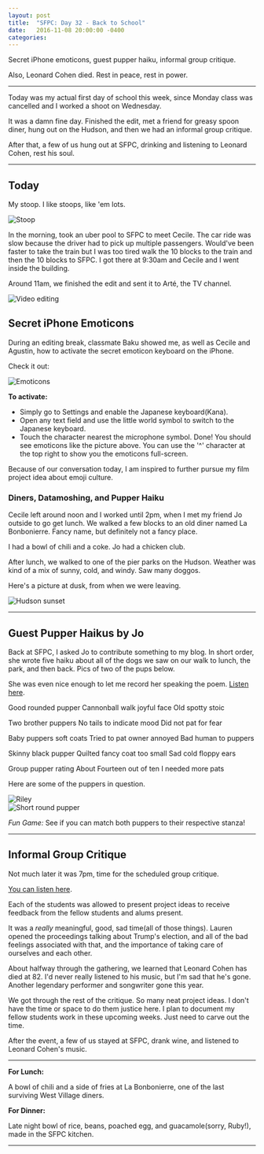 ```yaml
---
layout: post
title:  "SFPC: Day 32 - Back to School"
date:   2016-11-08 20:00:00 -0400
categories:
---
```


Secret iPhone emoticons, guest pupper haiku, informal group critique.

Also, Leonard Cohen died. Rest in peace, rest in power.

-----

Today was my actual first day of school this week, since Monday class was cancelled and I worked a shoot on Wednesday.

It was a damn fine day. Finished the edit, met a friend for greasy spoon diner, hung out on the Hudson, and then we had an informal group critique.

After that, a few of us hung out at SFPC, drinking and listening to Leonard Cohen, rest his soul.

-----

<h2>Today</h2>

My stoop. I like stoops, like 'em lots.

![Stoop](/images/IMG_5522.jpg)  

In the morning, took an uber pool to SFPC to meet Cecile. The car ride was slow because the driver had to pick up multiple passengers. Would've been faster to take the train but I was too tired walk the 10 blocks to the train and then the 10 blocks to SFPC. I got there at 9:30am and Cecile and I went inside the building.

Around 11am, we finished the edit and sent it to Arté, the TV channel.

![Video editing](/images/IMG_5528.jpg)  

<h2>Secret iPhone Emoticons</h2>

During an editing break, classmate Baku showed me, as well as Cecile and Agustin, how to activate the secret emoticon keyboard on the iPhone.

Check it out:

![Emoticons](/images/IMG_5531.jpg)  

**To activate:**

- Simply go to Settings and enable the Japanese keyboard(Kana).
- Open any text field and use the little world symbol to switch to the Japanese keyboard.
- Touch the character nearest the microphone symbol. Done! You should see emoticons like the picture above. You can use the '^' character at the top right to show you the emoticons full-screen.

Because of our conversation today, I am inspired to further pursue my film project idea about emoji culture.

<h3>Diners, Datamoshing, and Pupper Haiku</h3>

Cecile left around noon and I worked until 2pm, when I met my friend Jo outside to go get lunch. We walked a few blocks to an old diner named La Bonbonierre. Fancy name, but definitely not a fancy place.

I had a bowl of chili and a coke. Jo had a chicken club.

After lunch, we walked to one of the pier parks on the Hudson. Weather was kind of a mix of sunny, cold, and windy. Saw many doggos.

Here's a picture at dusk, from when we were leaving.

![Hudson sunset](/images/IMG_5534.jpg)  

-----

<h2>Guest Pupper Haikus by Jo</h2>

Back at SFPC, I asked Jo to contribute something to my blog. In short order, she wrote five haiku about all of the dogs we saw on our walk to lunch, the park, and then back. Pics of two of the pups below.

She was even nice enough to let me record her speaking the poem. [Listen here](https://www.dropbox.com/s/9b5jnxol2yshyrr/%40%28%E3%83%BB%E2%97%8F%E3%83%BB%29%40.m4a?dl=0).

Good rounded pupper
Cannonball walk joyful face
Old spotty stoic

Two brother puppers
No tails to indicate mood
Did not pat for fear

Baby puppers soft coats
Tried to pat owner annoyed
Bad human to puppers

Skinny black pupper
Quilted fancy coat too small
Sad cold floppy ears

Group pupper rating
About Fourteen out of ten
I needed more pats

Here are some of the puppers in question.

![Riley](/images/IMG_5640.JPG)  
![Short round pupper](/images/IMG_5674.JPG)  

*Fun Game:* See if you can match both puppers to their respective stanza!

------

<h2>Informal Group Critique</h2>

Not much later it was 7pm, time for the scheduled group critique.

[You can listen here](https://www.dropbox.com/s/hdbvuxuzyyukqgi/11102016%20-%20Group%20Crit.m4a?dl=0).

Each of the students was allowed to present project ideas to receive feedback from the fellow students and alums present.

It was a *really* meaningful, good, sad time(all of those things). Lauren opened the proceedings talking about Trump's election, and all of the bad feelings associated with that, and the importance of taking care of ourselves and each other.

About halfway through the gathering, we learned that Leonard Cohen has died at 82. I'd never really listened to his music, but I'm sad that he's gone. Another legendary performer and songwriter gone this year.

We got through the rest of the critique. So many neat project ideas. I don't have the time or space to do them justice here. I plan to document my fellow students work in these upcoming weeks. Just need to carve out the time.

After the event, a few of us stayed at SFPC, drank wine, and listened to Leonard Cohen's music.

-----

**For Lunch:**

A bowl of chili and a side of fries at La Bonbonierre, one of the last surviving West Village diners.

**For Dinner:**

Late night bowl of rice, beans, poached egg, and guacamole(sorry, Ruby!), made in the SFPC kitchen.

-----
